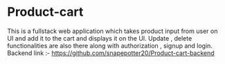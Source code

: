 # Product-cart
This is a fullstack web application which takes product input from user on UI and add it to the cart and displays it on the UI. Update , delete functionalities are also there along with authorization , signup and login.
<br/>
Backend link :- https://github.com/snapepotter20/Product-cart-backend
